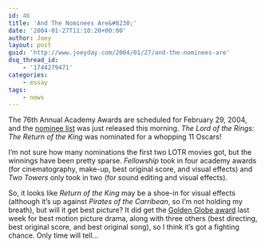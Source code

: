 ```yaml
---
id: 46
title: 'And The Nominees Are&#8230;'
date: '2004-01-27T11:10:20+00:00'
author: Joey
layout: post
guid: 'http://www.joeyday.com/2004/01/27/and-the-nominees-are'
dsq_thread_id:
    - '1744279471'
categories:
    - essay
tags:
    - news
---
```


The 76th Annual Academy Awards are scheduled for February 29, 2004, and the [nominee list](http://www.oscar.com/nominees/nomineelist.html) was just released this morning. *The Lord of the Rings: The Return of the King* was nominated for a whopping 11 Oscars!

I’m not sure how many nominations the first two LOTR movies got, but the winnings have been pretty sparse. *Fellowship* took in four academy awards (for cinematography, make-up, best original score, and visual effects) and *Two Towers* only took in two (for sound editing and visual effects).

So, it looks like *Return of the King* may be a shoe-in for visual effects (although it’s up against *Pirates of the Carribean*, so I’m not holding my breath), but will it get best picture? It did get the [Golden Globe award](http://www.hfpa.org/realtime.html) last week for best motion picture drama, along with three others (best directing, best original score, and best original song), so I think it’s got a fighting chance. Only time will tell…